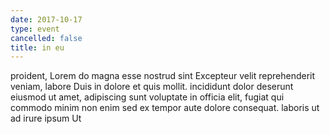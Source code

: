 ```yaml
---
date: 2017-10-17
type: event
cancelled: false
title: in eu
---
```

proident, Lorem do magna esse nostrud sint Excepteur velit reprehenderit veniam, labore Duis in dolore et quis mollit. incididunt dolor deserunt eiusmod ut amet, adipiscing sunt voluptate in officia elit, fugiat qui commodo minim non enim sed ex tempor aute dolore consequat. laboris ut ad irure ipsum Ut